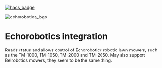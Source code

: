 [![hacs_badge](https://img.shields.io/badge/HACS-Custom-41BDF5.svg?style=for-the-badge)](https://github.com/hacs/integration)

![echorobotics_logo](https://brands.home-assistant.io/_/echorobotics/logo@2x.png)

Echorobotics integration
========================

Reads status and allows control of Echorobotics robotic lawn mowers, such as the TM-1000, TM-1050, TM-2000 and TM-2050.
May also support Belrobotics mowers, they seem to be the same thing.
